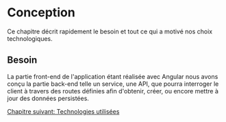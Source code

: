 # Conception

Ce chapitre décrit rapidement le besoin et tout ce qui a motivé nos choix technologiques.

## Besoin

La partie front-end de l'application étant réalisée avec Angular nous avons conçu la partie back-end telle un service, une API, que pourra interroger le client à travers des routes définies afin d'obtenir, créer, ou encore mettre à jour des données persistées.

<a href="{{ site.baseUrl }}back-end/technologies/" class="btn btn-green">Chapitre suivant: Technologies utilisées</a>
